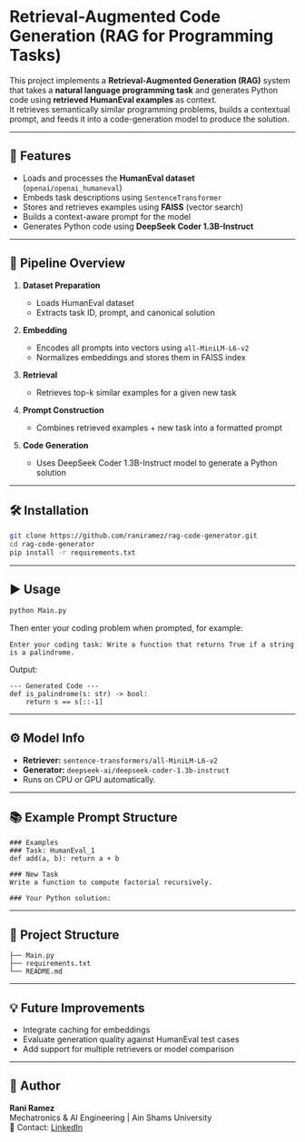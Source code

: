 # Retrieval-Augmented Code Generation (RAG for Programming Tasks)

This project implements a **Retrieval-Augmented Generation (RAG)** system that takes a **natural language programming task** and generates Python code using **retrieved HumanEval examples** as context.  
It retrieves semantically similar programming problems, builds a contextual prompt, and feeds it into a code-generation model to produce the solution.

---

## 🚀 Features

- Loads and processes the **HumanEval dataset** (`openai/openai_humaneval`)
- Embeds task descriptions using `SentenceTransformer`
- Stores and retrieves examples using **FAISS** (vector search)
- Builds a context-aware prompt for the model
- Generates Python code using **DeepSeek Coder 1.3B-Instruct**

---

## 🧩 Pipeline Overview

1. **Dataset Preparation**
   - Loads HumanEval dataset
   - Extracts task ID, prompt, and canonical solution

2. **Embedding**
   - Encodes all prompts into vectors using `all-MiniLM-L6-v2`
   - Normalizes embeddings and stores them in FAISS index

3. **Retrieval**
   - Retrieves top-k similar examples for a given new task

4. **Prompt Construction**
   - Combines retrieved examples + new task into a formatted prompt

5. **Code Generation**
   - Uses DeepSeek Coder 1.3B-Instruct model to generate a Python solution

---

## 🛠️ Installation

```bash
git clone https://github.com/raniramez/rag-code-generator.git
cd rag-code-generator
pip install -r requirements.txt
```

---

## ▶️ Usage

```bash
python Main.py
```

Then enter your coding problem when prompted, for example:

```
Enter your coding task: Write a function that returns True if a string is a palindrome.
```

Output:

```
--- Generated Code ---
def is_palindrome(s: str) -> bool:
    return s == s[::-1]
```

---

## ⚙️ Model Info

- **Retriever:** `sentence-transformers/all-MiniLM-L6-v2`
- **Generator:** `deepseek-ai/deepseek-coder-1.3b-instruct`
- Runs on CPU or GPU automatically.

---

## 📚 Example Prompt Structure

```
### Examples
### Task: HumanEval_1
def add(a, b): return a + b

### New Task
Write a function to compute factorial recursively.

### Your Python solution:
```

---

## 📁 Project Structure
```
├── Main.py
├── requirements.txt
└── README.md
```

---

## 💡 Future Improvements

- Integrate caching for embeddings  
- Evaluate generation quality against HumanEval test cases  
- Add support for multiple retrievers or model comparison

---

## 👤 Author
**Rani Ramez**  
Mechatronics & AI Engineering | Ain Shams University  
📧 Contact: [LinkedIn](https://www.linkedin.com/in/raniramez)
